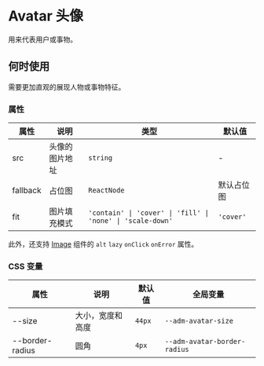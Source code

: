 # Avatar 头像

用来代表用户或事物。

## 何时使用

需要更加直观的展现人物或事物特征。

<code src="./demos/demo1.tsx"></code>

### 属性

| 属性     | 说明           | 类型                                                       | 默认值     |
| -------- | -------------- | ---------------------------------------------------------- | ---------- |
| src      | 头像的图片地址 | `string`                                                   | -          |
| fallback | 占位图         | `ReactNode`                                                | 默认占位图 |
| fit      | 图片填充模式   | `'contain' \| 'cover' \| 'fill' \| 'none' \| 'scale-down'` | `'cover'`  |

此外，还支持 [Image](./image) 组件的 `alt` `lazy` `onClick` `onError` 属性。

### CSS 变量

| 属性            | 说明             | 默认值 | 全局变量                     |
| --------------- | ---------------- | ------ | ---------------------------- |
| --size          | 大小，宽度和高度 | `44px` | `--adm-avatar-size`          |
| --border-radius | 圆角             | `4px`  | `--adm-avatar-border-radius` |
